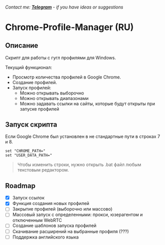 <!-- ### **[RU](#Tittle_RU) / [EN](#Tittle_EN)** -->
###### Contact me: **[Telegram](https://t.me/pikanion)** - if you have ideas or suggestions

# <a id="Tittle_RU">Chrome-Profile-Manager (RU)</a>
## Описание
Скрипт для работы с гугл профилями для Windows. 

Текущий функционал:
- Просмотр количества профилей в Google Chrome.
- Создание профилей. 
- Запуск профилей:
    - Можно открывать выборочно
    - Можно открывать диапазонами
    - Можно задавать ссылки на сайты, которые будут открыты при запуске профилей

## Запуск скрипта

Если Google Chrome был установлен в не стандартные пути в строках 7 и 8.
``` Batchfile
set "CHROME_PATH="
set "USER_DATA_PATH="
```
> Чтобы изменить строки, нужно открыть .bat файл любым текстовым редактором.

## Roadmap
- [x] Запуск ссылок
- [x] Функция создания новых профилей
- [ ] Закрытие профилей (выборочно или массово)
- [ ] Массовый запуск с определенными: прокси, юзерагентом и отключенным WebRTC
- [ ] Создание шаблонов запуска профилей
- [ ] Скачивание расширений на выбранные профиля (???)
- [ ] Поддержка английского языка
